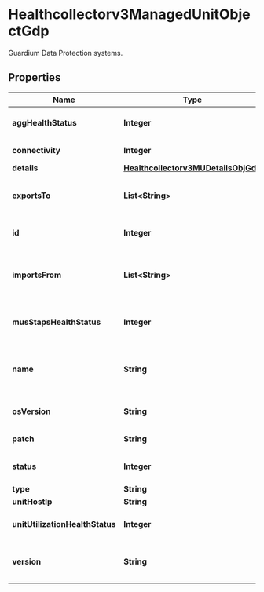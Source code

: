 

# Healthcollectorv3ManagedUnitObjectGdp

Guardium Data Protection systems.

## Properties

| Name | Type | Description | Notes |
|------------ | ------------- | ------------- | -------------|
|**aggHealthStatus** | **Integer** | Aggregation health status. |  [optional] |
|**connectivity** | **Integer** | Connectivity status. |  [optional] |
|**details** | [**Healthcollectorv3MUDetailsObjGdp**](Healthcollectorv3MUDetailsObjGdp.md) |  |  [optional] |
|**exportsTo** | **List&lt;String&gt;** | Aggregator the collector exports data to. |  [optional] |
|**id** | **Integer** | Id of the managed unit. |  [optional] |
|**importsFrom** | **List&lt;String&gt;** | Collectors the aggregator imports data from. |  [optional] |
|**musStapsHealthStatus** | **Integer** | Overall status of S-TAPs for the system. |  [optional] |
|**name** | **String** | Name of the Guardium Data Protection system. |  [optional] |
|**osVersion** | **String** | Operating system version. |  [optional] |
|**patch** | **String** | Patch number. |  [optional] |
|**status** | **Integer** | Overall system status. |  [optional] |
|**type** | **String** | Unit type. |  [optional] |
|**unitHostIp** | **String** | IP address. |  [optional] |
|**unitUtilizationHealthStatus** | **Integer** | Unit utilization status. |  [optional] |
|**version** | **String** | Guardium Data Protection version. |  [optional] |



